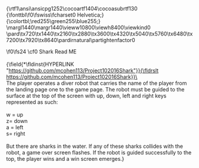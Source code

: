 {\rtf1\ansi\ansicpg1252\cocoartf1404\cocoasubrtf130
{\fonttbl\f0\fswiss\fcharset0 Helvetica;}
{\colortbl;\red255\green255\blue255;}
\margl1440\margr1440\vieww10800\viewh8400\viewkind0
\pard\tx720\tx1440\tx2160\tx2880\tx3600\tx4320\tx5040\tx5760\tx6480\tx7200\tx7920\tx8640\pardirnatural\partightenfactor0

\f0\fs24 \cf0 Shark Read ME\
\
{\field{\*\fldinst{HYPERLINK "https://github.com/mcohen113/Project102016Shark"}}{\fldrslt https://github.com/mcohen113/Project102016Shark}}\
\
The player operates a diver robot that carries the name of the player from  the landing page one to the game page.  The robot must be guided to the surface at the top of the screen with up, down, left and right keys represented as such:\
\
w = up\
z= down\
a = left\
s= right\
\
But there are sharks in the water. If any of these sharks collides with the robot, a game over screen flashes.  If the robot is guided successfully to the top, the player wins and a win screen emerges.}
